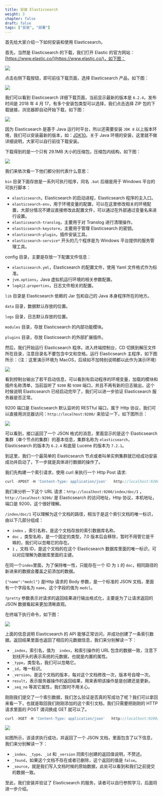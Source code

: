 ```yaml
---
title: 安装 Elasticsearch
weight: 3
chapter: false
draft: false
tags: ["安装", "部署"] 
---
```



首先给大家介绍一下如何安装和使用 Elasticsearch。

首先，当然是 Elasticsearch 的下载，我们打开 Elastic 的官方网站：[https://www.elastic.co/](https://www.elastic.co/)，如下图：

![](/media/15276055616634/15276888235519.jpg)

点击右侧下载按钮，即可前往下载页面，选择 Elasticsearch 产品，如下图：

![](/media/15276055616634/15276888894952.jpg)

我们可以看到 Elasticsearch 详细下载页面，当前显示最新的版本是 `6.2.4`，发布时间是 2018 年 4 月 17，有多个安装包类型可以选择，我们点击选择 ZIP 包的下载链接，浏览器即自动开始下载，如下图：

![](/media/15276055616634/15276890762526.jpg)

因为 Elasticsearch 是基于 Java 运行时平台，所以还需要安装 `JDK 8` 以上版本环境，我们可以安装最新的版本，如：[JDK10](http://www.oracle.com/technetwork/java/javase/downloads/jdk10-downloads-4416644.html)。关于 Java 环境的安装，这里就不做详细说明，大家可以自行前往下载安装。

下载得到的是一个只有 29.1MB 大小的压缩包，压缩包内结构，如下图：

![](/media/15276055616634/15276902227092.jpg)

我们来依次看一下他们都分别代表什么意思：

`bin` 目录下面存放是一系列可执行程序，同名 `.bat` 后缀是用于 Windows 平台的可执行脚本：

* `elasticsearch`，Elasticsearch 的启动进程，Elasticsearch 程序的主入口。
* `elasticsearch-env`，用于环境变量的配置，可以在这里修改相关的环境配置，大部分情况不建议直接修改此配置文件，可以通过在外部通过变量名来进行设置。
* `elasticsearch-translog`，主要用于对 Translog 进行清理操作。
* `elasticsearch-keystore`，主要用于管理 Elasticsearch 的密钥。
* `elasticsearch-plugin`，插件安装工具。
* `elasticsearch-service*` 开头的几个程序是为 Windows 平台提供的服务管理工具。

config 目录，主要是存放一下配置文件信息：

* `elasticsearch.yml`，Elasticsearch 的配置文件，使用 Yaml 文件格式作为标准。
* `jvm.options`，Java 虚拟机运行环境的相关参数配置。
* `log4j2.properties`，日志文件相关的配置。

`lib` 目录是 Elasticsearch 依赖的 Jar 包和自己的 Java 本身程序所在的地方。

`data` 目录，数据默认存放的位置。

`logs` 目录，日志默认存放的位置。

`modules` 目录，存放 Elasticsearch 的内部功能模块。

`plugins` 目录，存放 Elasticsearch 的外部扩展插件。

然后，我们开始运行 Elasticsearch 程序。进入终端控制台，CD 切换到解压文件所在目录，注意目录名不要包含中文和空格。运行 Elasticsearch 主程序，如下图所示：（注：这里演示环境为 MacOS，后续如不加特别说明都以此作为演示环境）

![](/media/15276055616634/15276922448935.jpg)

看到控制台输出了若干启动信息，可以看到有启动程序的环境变量，加载的模块和插件名称清单，当前监听了 `9200` 和 `9300` 端口，并且不再有新的日志输出，这个时候说明 Elasticsearch 已经启动完毕了，我们可以进一步验证 Elasticsearch 服务器是否正常。

9200 端口是 Elasticsearch 默认监听的 RESTful 端口，属于 Http 协议，我们可以直接用浏览器访问：`http://localhost:9200/` 来验证一下，如下图所示：

![](/media/15276055616634/15276924046676.jpg)

可以看到，接口返回了一个 JSON 格式的消息，里面显示的是这个 Elasticsearch 集群（单个节点的集群）的基本信息，集群名称为 `elasticsearch`，Elasticsearch 的版本为 `6.2.4` 和底层 Lucene 的版本为 `7.2.1`。

到这里，我们一个最简单的 Elasticsearch 节点或者叫单实例集群就已经成功安装成功并启动了，下一步就是具体进行数据的操作了。

我们先构建一个索引请求，使用 curl 来执行一个 Http Post 请求:

```js
curl -XPOST -H 'Content-Type: application/json'   http://localhost:9200/index/doc/1?pretty -d'{"name":"medcl"}'
```

我们来分析一下这个 URL 请求：`http://localhost:9200/index/doc/1` ，`http://localhost:9200/` 是 Elasticsearch 的访问地址，Http 协议，本机地址，端口是 9200，这个很好理解。

`/index/doc/1` 可以理解为这个文档的路径，相当于是这个索引文档的唯一标识，由以下几部分组成：

* `index` ，索引名称，是这个文档存放的索引数据库名称。
* `doc` ，类型名称，是一个固定的类型，7.0 版本后会移除，暂时不用管它是干嘛的，我们可以忽略它的存在。
* `1` ，文档 ID，是这个文档的在这个 Elasticsearch 数据库里面的唯一标识，可以对应理解为数据库里面的主键。

在同一个`index`里面，为了保持唯一性，只能存在一个 ID 为 `1` 的 `doc`，相同路径的新进来的数据会覆盖之前添加的数据。

`{"name":"medcl"}` 是Http 请求的 Body 参数，是一个标准的 JSON 文档，里面有一个字段名为 `name`，这个字段的值为 `medcl`。

`?pretty` 参数表示对请求的返回结果进行输出格式化，主要是为了让请求返回的 JSON 数据看起来更加清晰直观。

在终端下执行命令，如下图：

![](/media/15276055616634/15278354795388.jpg)

上面的信息说明 Elasticsearch 的 API 能够正常访问，并成功创建了一条索引数据。返回结果里面也返回了相应的元数据信息，我们来分别解读一下：

* `_index`，索引名，值为　`index`，和索引操作的 URL 包含的数据一致，注意下划线开头的表示系统的元数据，也就是内置的属性。
* `_type`，类型名，我们可以忽略它。
* `_id`，唯一标识。
* `_version`，是这个文档的版本，每对这个文档修改一次，版本号自增一次。
* `result`，表示服务器操作的返回结果，用来表明该操作是是创建还是更新。
* `_seq_no` 等其它属性，我们暂时不用关心。

刚刚我们提交了一个索引数据，我们怎么验证是否真的写成功了呢？我们可以拿回来看一下，也就是取回我们刚刚添加的这个索引文档，我们只需要把刚刚的 HTTP 请求里面的 POST 谓词换成 GET 就可以了。

```js
curl -XGET -H 'Content-Type: application/json'   http://localhost:9200/index/doc/1?pretty
```

![](/media/15276055616634/15278357728665.jpg)

如图所示，该请求执行成功，并返回了一个 JSON 文档，里面包含了以下信息，我们来分别解读一下：

* `_index`、`_type`、`_id` 和 `_version` 同索引创建的返回值说明，不赘述。
* `_found`，如果这个文档不存在或者已删除，这个返回的值是 `false`。
* `_source`，就是我们写入文档时候的原始数据，此处可以看到和我们之前提交的数据一致。

至此，我们安装并验证了 Elasticsearch 的服务，读者可以自行参照学习，后面将进一步介绍。
